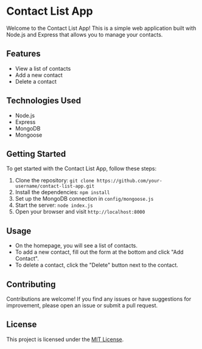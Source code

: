 # Contact List App

Welcome to the Contact List App! This is a simple web application built with Node.js and Express that allows you to manage your contacts.

## Features

- View a list of contacts
- Add a new contact
- Delete a contact

## Technologies Used

- Node.js
- Express
- MongoDB
- Mongoose

## Getting Started

To get started with the Contact List App, follow these steps:

1. Clone the repository: `git clone https://github.com/your-username/contact-list-app.git`
2. Install the dependencies: `npm install`
3. Set up the MongoDB connection in `config/mongoose.js`
4. Start the server: `node index.js`
5. Open your browser and visit `http://localhost:8000`

## Usage

- On the homepage, you will see a list of contacts.
- To add a new contact, fill out the form at the bottom and click "Add Contact".
- To delete a contact, click the "Delete" button next to the contact.

## Contributing

Contributions are welcome! If you find any issues or have suggestions for improvement, please open an issue or submit a pull request.

## License

This project is licensed under the [MIT License](https://opensource.org/licenses/MIT).

